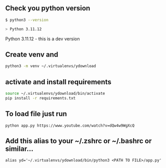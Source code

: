 ## Check you python version 
``` bash
$ python3 --version

> Python 3.11.12
``` 

Python 3.11.12 - this is a dev version

## Create venv and 
``` bash
python3 -m venv ~/.virtualenvs/ydownload
```

## activate and install requirements
```bash
source ~/.virtualenvs/ydownload/bin/activate
pip install -r requirements.txt
```
## To load file just run
```
python app.py https://www.youtube.com/watch?v=dQw4w9WgXcQ
```
## Add this alias to your ~/.zshrc or ~/.bashrc or similar...
```
alias yd='~/.virtualenvs/ydownload/bin/python3 <PATH TO FILE>/app.py'
```
